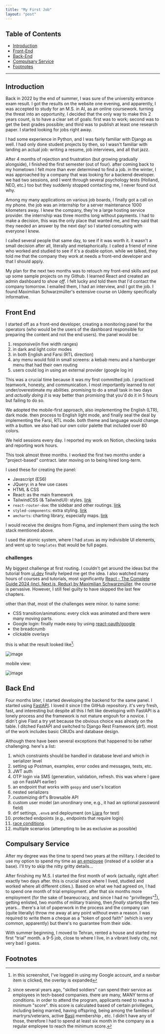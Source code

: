 ```yaml
---
title: "My First Job"
layout: "post"
---
```


## Table of Contents
- [Introduction](#introduction)
- [Front-End](#front-end)
- [Back-End](#back-end)
- [Compulsary Service](#compulsary-service)
- [Footnotes](#footnotes)

---

## Introduction
Back in 2022 by the end of summer, I was sure of the university entrance exam result. I got the results on the website one evening, and apparently, I was accepted to study for an M.S. in AI, as an online coursework. turning the threat into an opportunity, I decided that the only way to make this 2 years count, is to have a clear set of goals: first was to work; second was to get the best grades possible; and third was to publish at least one research paper. I started looking for jobs right away.

I had some experience in Python, and I was fairly familiar with Django as well. I had only done student projects by then, so I wasn't familiar with landing an actual job: writing a resume, job interviews, and all that jazz.

After 4 months of rejection and frustration (but growing gradually alongside), I finished the first semester (out of four). after coming back to my hometown I felt more than ever determined to find a job. in the winter, I was approached by a company that was looking for a backend developer. we had two sessions, and I went through several psychology tests (Holland, NEO, etc.) too but they suddenly stopped contacting me, I never found out why.

Among my many applications on various job boards, I finally got a call on my phone. the job was an internship for a server maintenance 1000 kilometers away. I knew the company, they're a large hosting service provider. the internship was three months long without payments. I had to make a decision, this was the only place that wanted me, and they said that they needed an answer by the next day! so I started consulting with everyone I knew.

I called several people that same day, to see if it was worth it. it wasn't a small decision after all, literally and metaphorically. I called a friend of mine who worked and studied to see if it's a doable option. while we talked, they told me that the company they work at needs a front-end developer and that I should apply.

My plan for the next two months was to retouch my front-end skills and put up some sample projects on my Github. I learned React and created an admin dashboard to _show off_. I felt lucky and told them that I'd contact the company tomorrow. I emailed them, I had an interview, and I got the job. I found Maximilian Schwarzmüller's extensive course on Udemy specifically informative.

## Front End
I started off as a front-end developer, creating a monitoring panel for the operators (who would be the users of the dashboard responsible for preparing the content and not the end users). the panel would be:

1. responsive(in five width ranges)
2. in dark and light color modes
3. in both English and Farsi (RTL direction)
4. any menu would fold in small screens: a kebab menu and a hamburger menu that had their own routing
5. users could log in using an external provider (google log in)

This was a crucial time because it was my first committed job. I practiced teamwork, honesty, and communication. I most importantly learned to not under/overestimate my abilities.
promising to do a small task in two days and _actually doing it_ is way better than promising that you'd do it in 5 hours but failing to do so.

We adopted the mobile-first approach, also implementing the English (LTR), dark mode. then process to English light mode, and finally seal the deal by implementing the Farsi, RTL mode. both theme and language would change with a button. we also had our own color palette that included over 80 colors.

We held sessions every day. I reported my work on Notion, checking tasks and reporting work hours. 

This took almost three months. I worked the first two months under a "project-based" contract. later moving on to being hired long-term.

I used these for creating the panel:
- Javascript (ES6)
- JQuery: in a few use cases
- HTML & CSS
- React: as the main framework
- TailwindCSS (& TailwindUI): styles. [link](https://tailwindcss.com/)
- `react-router-dom`: the sidebar and other routings. [link](https://reactrouter.com/en/main)
- `styled-components`: extra styling. [link](https://www.styled-components.com/)
- `amcharts`: charting library, especially maps. [link](https://www.amcharts.com/)

I would receive the designs from Figma, and implement them using the tech stack mentioned above.

I used the atomic system, where I had `atoms` as my indivisible UI elements, and went up to `templates` that would be full pages.

### challenges
My biggest challenge at first routing. I couldn't get around the ideas but the tutorial from [ui.dev](ui.dev) finally helped me get the idea. I also watched many hours of courses and tutorials, most significantly [React - The Complete Guide 2024 (incl. Next.js, Redux) by Maximilian Schwarzmüller](https://www.udemy.com/course/react-the-complete-guide-incl-redux/?couponCode=24T3MT53024). the course is pervasive. However, I still feel guilty to have skipped the last few chapters.

other than that, most of the challenges were minor. to name some:
- CSS transition/animations: every click was animated and there were many moving parts.
- Google login: finally made easy by using [react-oauth/google](https://www.npmjs.com/package/@react-oauth/google)
- the breadcrumb
- clickable overlays

this is what the result looked like[^1]:

![image](https://github.com/adelbordbari/adelbordbari.github.io/assets/13819151/3dadb67a-bcb7-4973-832f-2dc0675fe8ec)

mobile view:

![image](https://github.com/adelbordbari/adelbordbari.github.io/assets/13819151/0f59baba-8443-44c1-aa3c-dd6b10fee6ca)

## Back End
Four months later, I started developing the backend for the same panel. I started using [FastAPI](https://fastapi.tiangolo.com/). I loved it since I the GitHub repository. it's very fresh, fast, and interesting but despite all this I felt like developing with FastAPI is a lonely process and the framework is not mature engouh for a novice. I didn't give Flast a try yet because the obvious choice was already on the table. I ditched FastAPI and switched to Django Rest Framework (drf). most of the work includes basic CRUDs and database design.

Although there have been several exceptions that happened to be rather challenging. here's a list:
1. which constraints should be handled in database level and which in serializer level
2. setting up Postman, examples, error codes and messages, tests, etc.
3. JWT auth
4. OTP login via SMS (generation, validation, refresh. this was where I gave up on FastAPI earlier)
5. an endpoint that works with `geopy` and user's location
6. nested serializers
7. customizing drf's Browsable API
8. custom user model (an unordinary one, e.g., it had an optional password field)
9. drf settings, `.env`s and deployment (on [Liara](https://liara.ir/) for test)
10. protected endpoints (e.g., endpoints that require login)
11. [race conditions](/code-race-condition-drf/)
12. multiple scenarios (attempting to be as exclusive as possible)


## Compulsary Service
After my degree was the time to spend two years at the military. I decided to use my option to spend my time as [an employee](https://en.wikipedia.org/wiki/Conscription_in_Iran#Non-Military_Conscription_(Persian:_%D8%B3%D8%B1%D8%A8%D8%A7%D8%B2_%D8%A7%D9%85%D8%B1%DB%8C%D9%87)) (instead of a soldier at a base). I'll try to skip the nitty gritty details...

After finishing my M.S. I started the first month of work (actually, right after! exactly two days after. this is crucial since where I lived, studied and worked where all different cities.). Based on what we had agreed on, I had to spend one month of trial employment. after that six months more employment (for the sake of beareucracy, and since I had no "privilleges"[^2]), getting enlisted, two months of military training, then _finally_ starting the two years... there's a lot of paperwork in the process and the company can (quite literally) throw me away at any point without even a reason. I was required to write them a cheque as a "token of good faith" (which is very common, apparently) but there's no guarantee from their side.

With summer beginning, I moved to Tehran, rented a house and started my first "trial" month. a 9-5 job, close to where I live, in a vibrant lively city, not very bad I guess.

## Footnotes
[^1]: in this screenshot, I've logged in using my Google account, and a navbar item is clicked, the overlay is expanded
[^2]: since several years ago, "skilled soldiers" can spend their service as employees in tech-based companies. there are many, MANY terms of conditions. in order to attend the program, applicants need to reach a minimum "score". this score is calculated based of certain privilleges, including being married, having offspring, being among the families of martryrs/veterans, active [Basij](https://en.wikipedia.org/wiki/Basij) membership , etc. I didn't have any of those, therefore I had to spend at least six month in the company as a regular employee to reach the minimum score.
